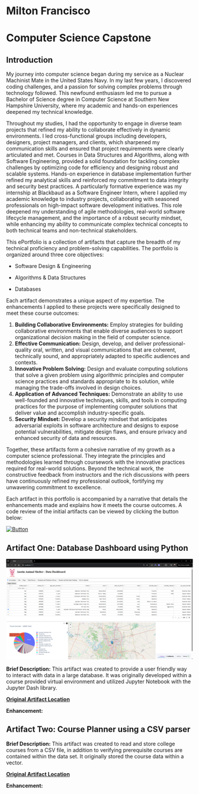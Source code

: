 # Milton Francisco

# Computer Science Capstone

## Introduction

My journey into computer science began during my service as a Nuclear Machinist Mate in the United States Navy. In my last few years, I discovered coding challenges, and a passion for solving complex problems through technology followed. This newfound enthusiasm led me to pursue a Bachelor of Science degree in Computer Science at Southern New Hampshire University, where my academic and hands-on experiences deepened my technical knowledge.

Throughout my studies, I had the opportunity to engage in diverse team projects that refined my ability to collaborate effectively in dynamic environments. I led cross-functional groups including developers, designers, project managers, and clients, which sharpened my communication skills and ensured that project requirements were clearly articulated and met. Courses in Data Structures and Algorithms, along with Software Engineering, provided a solid foundation for tackling complex challenges by optimizing code for efficiency and designing robust and scalable systems. Hands-on experience in database implementation further refined my analytical skills and reinforced my commitment to data integrity and security best practices. A particularly formative experience was my internship at Blackbaud as a Software Engineer Intern, where I applied my academic knowledge to industry projects, collaborating with seasoned professionals on high-impact software development initiatives. This role deepened my understanding of agile methodologies, real-world software lifecycle management, and the importance of a robust security mindset, while enhancing my ability to communicate complex technical concepts to both technical teams and non-technical stakeholders.

This ePortfolio is a collection of artifacts that capture the breadth of my technical proficiency and problem-solving capabilities. The portfolio is organized around three core objectives:

- Software Design & Engineering

- Algorithms & Data Structures

- Databases

Each artifact demonstrates a unique aspect of my expertise. The enhancements I applied to these projects were specifically designed to meet these course outcomes:
1.	**Building Collaborative Environments:** Employ strategies for building collaborative environments that enable diverse audiences to support organizational decision making in the field of computer science.
2.	**Effective Communication:** Design, develop, and deliver professional-quality oral, written, and visual communications that are coherent, technically sound, and appropriately adapted to specific audiences and contexts.
3.	**Innovative Problem Solving:** Design and evaluate computing solutions that solve a given problem using algorithmic principles and computer science practices and standards appropriate to its solution, while managing the trade-offs involved in design choices.
4.	**Application of Advanced Techniques:** Demonstrate an ability to use well-founded and innovative techniques, skills, and tools in computing practices for the purpose of implementing computer solutions that deliver value and accomplish industry-specific goals.
5.	**Security Mindset:** Develop a security mindset that anticipates adversarial exploits in software architecture and designs to expose potential vulnerabilities, mitigate design flaws, and ensure privacy and enhanced security of data and resources.

Together, these artifacts form a cohesive narrative of my growth as a computer science professional. They integrate the principles and methodologies learned through coursework with the innovative practices required for real-world solutions. Beyond the technical work, the constructive feedback from instructors and the rich discussions with peers have continuously refined my professional outlook, fortifying my unwavering commitment to excellence.

Each artifact in this portfolio is accompanied by a narrative that details the enhancements made and explains how it meets the course outcomes. A code review of the initial artifacts can be viewed by clicking the button below:
<br>

[![Button](https://img.shields.io/badge/Code%20Review%20Video-lightgreen?logo=youtube)](https://youtu.be/vRXSZ_k8jTI)

## Artifact One: Database Dashboard using Python

![Dashboard Image](DataDashboard.png)

**Brief Description:** This artifact was created to provide a user friendly way to interact with data in a large database. It was originally developed within a course provided virtual environment and utilized Jupyter Notebook with the Jupyter Dash library.

[**Original Artifact Location**](https://github.com/milt-francisco/Capstone-Project/blob/main/Original-DataDashboard/ProjectTwoDashboard.ipynb)

**Enhancement:**

## Artifact Two: Course Planner using a CSV parser



**Brief Description:** This artifact was created to read and store college courses from a CSV file, in addition to verifying prerequisite courses are contained within the data set. It originally stored the course data within a vector.

[**Original Artifact Location**](https://github.com/milt-francisco/Capstone-Project/blob/main/Original-CoursePlanner/ProjectTwo.cpp)

**Enhancement:**
